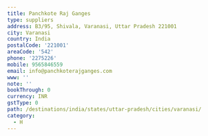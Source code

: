 ```yaml
---
title: Panchkote Raj Ganges
type: suppliers
address: B3/95, Shivala, Varanasi, Uttar Pradesh 221001
city: Varanasi
country: India
postalCode: '221001'
areaCode: '542'
phone: '2275226'
mobile: 9565846559
email: info@panchkoterajganges.com
www: ''
note: ''
bookThrough: 0
currency: INR
gstType: 0
path: /destinations/india/states/uttar-pradesh/cities/varanasi/
category:
  - H
---
```


